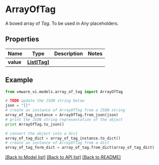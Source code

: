 # ArrayOfTag

A boxed array of *Tag*. To be used in *Any* placeholders. 

## Properties
Name | Type | Description | Notes
------------ | ------------- | ------------- | -------------
**value** | [**List[Tag]**](Tag.md) |  | 

## Example

```python
from vmware_vi.models.array_of_tag import ArrayOfTag

# TODO update the JSON string below
json = "{}"
# create an instance of ArrayOfTag from a JSON string
array_of_tag_instance = ArrayOfTag.from_json(json)
# print the JSON string representation of the object
print ArrayOfTag.to_json()

# convert the object into a dict
array_of_tag_dict = array_of_tag_instance.to_dict()
# create an instance of ArrayOfTag from a dict
array_of_tag_form_dict = array_of_tag.from_dict(array_of_tag_dict)
```
[[Back to Model list]](../README.md#documentation-for-models) [[Back to API list]](../README.md#documentation-for-api-endpoints) [[Back to README]](../README.md)


